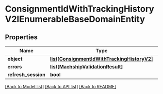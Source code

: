 # ConsignmentIdWithTrackingHistoryV2IEnumerableBaseDomainEntity

## Properties
Name | Type | Description | Notes
------------ | ------------- | ------------- | -------------
**object** | [**list[ConsignmentIdWithTrackingHistoryV2]**](ConsignmentIdWithTrackingHistoryV2.md) |  | [optional] 
**errors** | [**list[MachshipValidationResult]**](MachshipValidationResult.md) |  | [optional] 
**refresh_session** | **bool** |  | [optional] 

[[Back to Model list]](../README.md#documentation-for-models) [[Back to API list]](../README.md#documentation-for-api-endpoints) [[Back to README]](../README.md)


